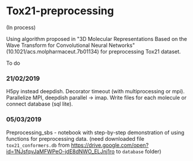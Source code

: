 # Tox21-preprocessing

(In process)

Using algorithm proposed in "3D Molecular Representations Based on the Wave Transform for Convolutional Neural Networks" (10.1021/acs.molpharmaceut.7b01134) for preprocessing Tox21 dataset.

To do
### 21/02/2019
H5py instead deepdish.
Decorator timeout (with multiprocessing or mpi).
Parallelize MPI, deepdish parallel -> imap. Write files for each molecule or connect database (sql lite).

### 05/03/2019
Preprocessing_sbs - notebook with step-by-step demonstration of using functions for preprocessing data.
(need downloaded file `tox21_conformers.db` from https://drive.google.com/open?id=1NJsfqvJaMFWPeO-jdE8dNWO_ELJnj1ro to `database` folder)
